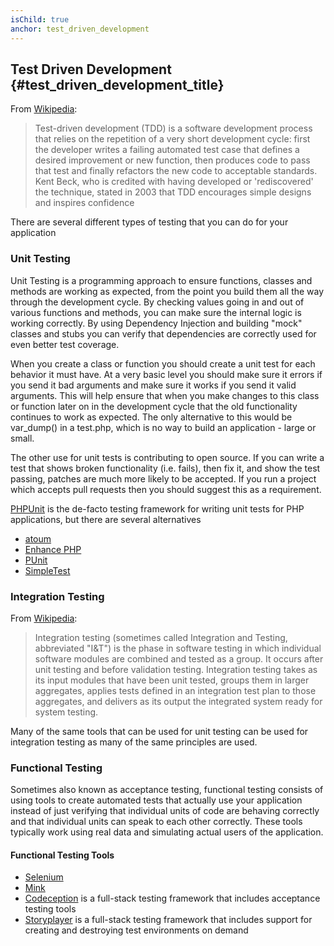 ```yaml
---
isChild: true
anchor: test_driven_development
---
```


## Test Driven Development {#test_driven_development_title}

From [Wikipedia](http://en.wikipedia.org/wiki/Test-driven_development):

> Test-driven development (TDD) is a software development process that relies on the repetition of a very short development cycle: first the developer writes a failing automated test case that defines a desired improvement or new function, then produces code to pass that test and finally refactors the new code to acceptable standards. Kent Beck, who is credited with having developed or 'rediscovered' the technique, stated in 2003 that TDD encourages simple designs and inspires confidence

There are several different types of testing that you can do for your application

### Unit Testing

Unit Testing is a programming approach to ensure functions, classes and methods are working as
expected, from the point you build them all the way through the development cycle. By checking
values going in and out of various functions and methods, you can make sure the internal logic is
working correctly. By using Dependency Injection and building "mock" classes and stubs you can verify that dependencies are correctly used for even better test coverage.

When you create a class or function you should create a unit test for each behavior it must have. At a very basic level you should
make sure it errors if you send it bad arguments and make sure it works if you send it valid arguments.
This will help ensure that when you make changes to this class or function later on in the development
cycle that the old functionality continues to work as expected. The only alternative to this would be
var_dump() in a test.php, which is no way to build an application - large or small.

The other use for unit tests is contributing to open source. If you can write a test that shows broken
functionality (i.e. fails), then fix it, and show the test passing, patches are much more likely to be accepted. If
you run a project which accepts pull requests then you should suggest this as a requirement.

[PHPUnit](http://phpunit.de) is the de-facto testing framework for writing unit tests for PHP
applications, but there are several alternatives

* [atoum](https://github.com/atoum/atoum)
* [Enhance PHP](https://github.com/Enhance-PHP/Enhance-PHP)
* [PUnit](http://punit.smf.me.uk/)
* [SimpleTest](http://simpletest.org)


### Integration Testing

From [Wikipedia](http://en.wikipedia.org/wiki/Integration_testing):

> Integration testing (sometimes called Integration and Testing, abbreviated "I&T") is the phase in software testing in which individual software modules are combined and tested as a group. It occurs after unit testing and before validation testing. Integration testing takes as its input modules that have been unit tested, groups them in larger aggregates, applies tests defined in an integration test plan to those aggregates, and delivers as its output the integrated system ready for system testing.

Many of the same tools that can be used for unit testing can be used for integration testing as many
of the same principles are used.

### Functional Testing

Sometimes also known as acceptance testing, functional testing consists of using tools to create automated
tests that actually use your application instead of just verifying that individual units of code are behaving
correctly and that individual units can speak to each other correctly. These tools typically work using real
data and simulating actual users of the application.

#### Functional Testing Tools

* [Selenium](http://seleniumhq.com)
* [Mink](http://mink.behat.org)
* [Codeception](http://codeception.com) is a full-stack testing framework that includes acceptance testing tools
* [Storyplayer](http://datasift.github.io/storyplayer) is a full-stack testing framework that includes support for creating and destroying test environments on demand